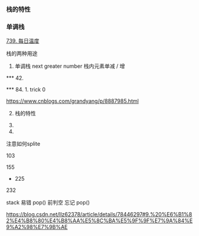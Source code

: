 ### 栈的特性


### 单调栈

[739. 每日温度](https://leetcode-cn.com/problems/daily-temperatures/)











栈的两种用途

1. 单调栈 next greater number         栈内元素单减 / 增

*** 42.

*** 84.  1. trick 0

https://www.cnblogs.com/grandyang/p/8887985.html

2. 栈的特性

20.

71.

注意如何splite

103

155

* 225

232


stack 易错   pop() 前判空
            忘记 pop()
        

https://blog.csdn.net/llz62378/article/details/78446297#9.%20%E6%B1%82%E4%B8%80%E4%B8%AA%E5%8C%BA%E5%9F%9F%E7%9A%84%E9%A2%98%E7%9B%AE